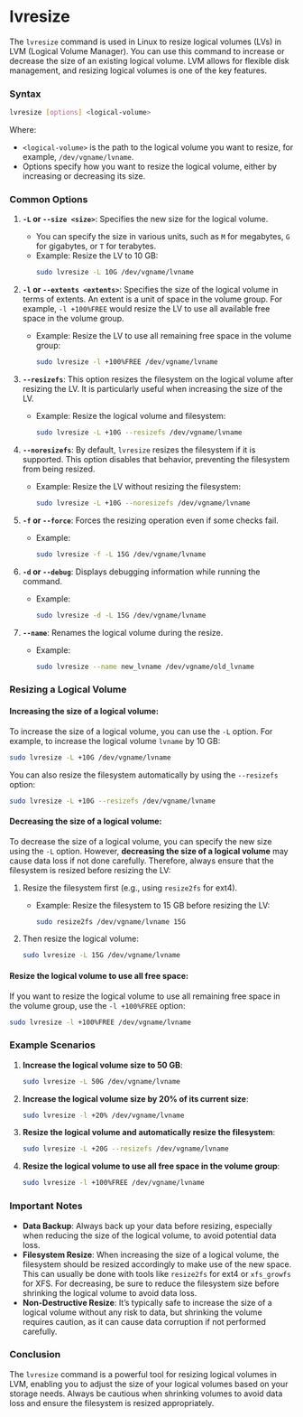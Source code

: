 # lvresize
The `lvresize` command is used in Linux to resize logical volumes (LVs) in LVM (Logical Volume Manager). You can use this command to increase or decrease the size of an existing logical volume. LVM allows for flexible disk management, and resizing logical volumes is one of the key features.

### Syntax

```bash
lvresize [options] <logical-volume>
```

Where:
- `<logical-volume>` is the path to the logical volume you want to resize, for example, `/dev/vgname/lvname`.
- Options specify how you want to resize the logical volume, either by increasing or decreasing its size.

### Common Options

1. **`-L` or `--size <size>`**: Specifies the new size for the logical volume.
   - You can specify the size in various units, such as `M` for megabytes, `G` for gigabytes, or `T` for terabytes.
   - Example: Resize the LV to 10 GB:
     ```bash
     sudo lvresize -L 10G /dev/vgname/lvname
     ```

2. **`-l` or `--extents <extents>`**: Specifies the size of the logical volume in terms of extents. An extent is a unit of space in the volume group. For example, `-l +100%FREE` would resize the LV to use all available free space in the volume group.
   - Example: Resize the LV to use all remaining free space in the volume group:
     ```bash
     sudo lvresize -l +100%FREE /dev/vgname/lvname
     ```

3. **`--resizefs`**: This option resizes the filesystem on the logical volume after resizing the LV. It is particularly useful when increasing the size of the LV.
   - Example: Resize the logical volume and filesystem:
     ```bash
     sudo lvresize -L +10G --resizefs /dev/vgname/lvname
     ```

4. **`--noresizefs`**: By default, `lvresize` resizes the filesystem if it is supported. This option disables that behavior, preventing the filesystem from being resized.
   - Example: Resize the LV without resizing the filesystem:
     ```bash
     sudo lvresize -L +10G --noresizefs /dev/vgname/lvname
     ```

5. **`-f` or `--force`**: Forces the resizing operation even if some checks fail.
   - Example:
     ```bash
     sudo lvresize -f -L 15G /dev/vgname/lvname
     ```

6. **`-d` or `--debug`**: Displays debugging information while running the command.
   - Example:
     ```bash
     sudo lvresize -d -L 15G /dev/vgname/lvname
     ```

7. **`--name`**: Renames the logical volume during the resize.
   - Example:
     ```bash
     sudo lvresize --name new_lvname /dev/vgname/old_lvname
     ```

### Resizing a Logical Volume

#### Increasing the size of a logical volume:
To increase the size of a logical volume, you can use the `-L` option. For example, to increase the logical volume `lvname` by 10 GB:

```bash
sudo lvresize -L +10G /dev/vgname/lvname
```

You can also resize the filesystem automatically by using the `--resizefs` option:

```bash
sudo lvresize -L +10G --resizefs /dev/vgname/lvname
```

#### Decreasing the size of a logical volume:
To decrease the size of a logical volume, you can specify the new size using the `-L` option. However, **decreasing the size of a logical volume** may cause data loss if not done carefully. Therefore, always ensure that the filesystem is resized before resizing the LV:

1. Resize the filesystem first (e.g., using `resize2fs` for ext4).
   - Example: Resize the filesystem to 15 GB before resizing the LV:
     ```bash
     sudo resize2fs /dev/vgname/lvname 15G
     ```

2. Then resize the logical volume:
   ```bash
   sudo lvresize -L 15G /dev/vgname/lvname
   ```

#### Resize the logical volume to use all free space:
If you want to resize the logical volume to use all remaining free space in the volume group, use the `-l +100%FREE` option:

```bash
sudo lvresize -l +100%FREE /dev/vgname/lvname
```

### Example Scenarios

1. **Increase the logical volume size to 50 GB**:
   ```bash
   sudo lvresize -L 50G /dev/vgname/lvname
   ```

2. **Increase the logical volume size by 20% of its current size**:
   ```bash
   sudo lvresize -l +20% /dev/vgname/lvname
   ```

3. **Resize the logical volume and automatically resize the filesystem**:
   ```bash
   sudo lvresize -L +20G --resizefs /dev/vgname/lvname
   ```

4. **Resize the logical volume to use all free space in the volume group**:
   ```bash
   sudo lvresize -l +100%FREE /dev/vgname/lvname
   ```

### Important Notes
- **Data Backup**: Always back up your data before resizing, especially when reducing the size of the logical volume, to avoid potential data loss.
- **Filesystem Resize**: When increasing the size of a logical volume, the filesystem should be resized accordingly to make use of the new space. This can usually be done with tools like `resize2fs` for ext4 or `xfs_growfs` for XFS. For decreasing, be sure to reduce the filesystem size before shrinking the logical volume to avoid data loss.
- **Non-Destructive Resize**: It’s typically safe to increase the size of a logical volume without any risk to data, but shrinking the volume requires caution, as it can cause data corruption if not performed carefully.

### Conclusion
The `lvresize` command is a powerful tool for resizing logical volumes in LVM, enabling you to adjust the size of your logical volumes based on your storage needs. Always be cautious when shrinking volumes to avoid data loss and ensure the filesystem is resized appropriately.

